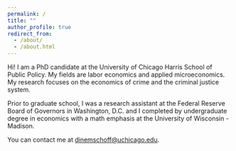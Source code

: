 ```yaml
---
permalink: /
title: ""
author_profile: true
redirect_from: 
  - /about/
  - /about.html
---
```

Hi! I am a PhD candidate at the University of Chicago Harris School of Public Policy. My fields are labor economics and applied microeconomics. My research focuses on the economics of crime and the criminal justice system.

Prior to graduate school, I was a research assistant at the Federal Reserve Board of Governors in Washington, D.C. and I completed by undergraduate degree in economics with a math emphasis at the University of Wisconsin - Madison.

You can contact me at dinemschoff@uchicago.edu.
